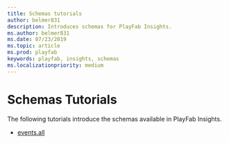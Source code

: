 ```yaml
---
title: Schemas tutorials
author: belmer831
description: Introduces schemas for PlayFab Insights.
ms.author: belmer831
ms.date: 07/23/2019    
ms.topic: article
ms.prod: playfab
keywords: playfab, insights, schemas
ms.localizationpriority: medium
---
```


# Schemas Tutorials

The following tutorials introduce the schemas available in PlayFab Insights.

- [events.all](events-all.md)

